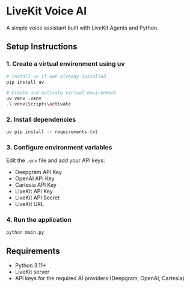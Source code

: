 # LiveKit Voice AI

A simple voice assistant built with LiveKit Agents and Python.

## Setup Instructions

### 1. Create a virtual environment using uv

```bash
# Install uv if not already installed
pip install uv

# Create and activate virtual environment
uv venv .venv
.\.venv\Scripts\activate
```

### 2. Install dependencies

```bash
uv pip install -r requirements.txt
```

### 3. Configure environment variables

Edit the `.env` file and add your API keys:
- Deepgram API Key
- OpenAI API Key
- Cartesia API Key
- LiveKit API Key
- LiveKit API Secret
- LiveKit URL

### 4. Run the application

```bash
python main.py
```

## Requirements

- Python 3.11+
- LiveKit server
- API keys for the required AI providers (Deepgram, OpenAI, Cartesia)